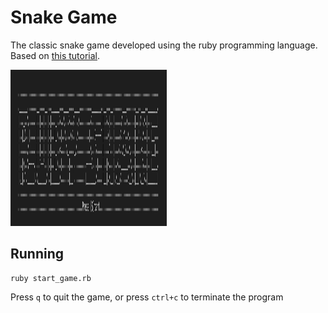# Snake Game

The classic snake game developed using the ruby programming language. Based on [this tutorial](https://diatomenterprises.com/gamedev-on-ruby-why-not/).

<img src="media/snake_game_screen.png" alt="drawing" width="250" height="250" />

## Running
```
ruby start_game.rb
```

Press `q` to quit the game, or press `ctrl+c` to terminate the program
